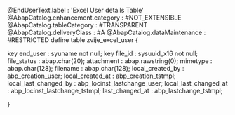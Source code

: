 
@EndUserText.label : 'Excel User details Table'
@AbapCatalog.enhancement.category : #NOT_EXTENSIBLE
@AbapCatalog.tableCategory : #TRANSPARENT
@AbapCatalog.deliveryClass : #A
@AbapCatalog.dataMaintenance : #RESTRICTED
define table zvije_excel_user {

  key end_user          : syuname not null;
  key file_id           : sysuuid_x16 not null;
  file_status           : abap.char(20);
  attachment            : abap.rawstring(0);
  mimetype              : abap.char(128);
  filename              : abap.char(128);
  local_created_by      : abp_creation_user;
  local_created_at      : abp_creation_tstmpl;
  local_last_changed_by : abp_locinst_lastchange_user;
  local_last_changed_at : abp_locinst_lastchange_tstmpl;
  last_changed_at       : abp_lastchange_tstmpl;

}
